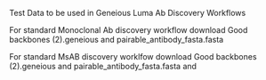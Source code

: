 Test Data to be used 
in Geneious Luma Ab Discovery Workflows

For standard Monoclonal Ab discovery workflow download Good backbones (2).geneious and pairable_antibody_fasta.fasta

For standard MsAB discovery worklfow download Good backbones (2).geneious and pairable_antibody_fasta.fasta and 
